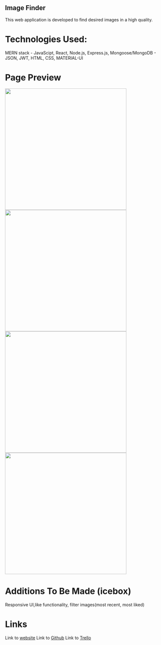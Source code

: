 ## Image Finder

This web application is developed to find desired images in a high quality.

# Technologies Used:

MERN stack - JavaScipt, React, Node.js, Express.js, Mongoose/MongoDB - JSON, JWT, HTML, CSS, MATERIAL-UI

# Page Preview

<img src="https://i.imgur.com/OYNgSWY.png" width="400">
<img src="https://i.imgur.com/WMmf8LZ.png" width="400">
<img src="https://i.imgur.com/ZM7aap5.png" width="400">
<img src="https://i.imgur.com/dbiSEbe.jpg" width="400">

# Additions To Be Made (icebox)

Responsive UI,like functionality, filter images(most recent, most liked)

# Links

Link to <a href="https://thawing-ridge-10120.herokuapp.com/">website</a>
Link to <a href="https://github.com/Amir9499-99/MERN-Stack">Github</a>
Link to <a href="https://trello.com/b/dmdzpdsz/project-4">Trello</a>
